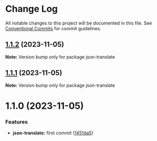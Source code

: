 # Change Log

All notable changes to this project will be documented in this file.
See [Conventional Commits](https://conventionalcommits.org) for commit guidelines.

## [1.1.2](https://github.com/andresarenasv/workspace/compare/json-translate@1.1.1...json-translate@1.1.2) (2023-11-05)

**Note:** Version bump only for package json-translate

## [1.1.1](https://github.com/andresarenasv/workspace/compare/json-translate@1.1.0...json-translate@1.1.1) (2023-11-05)

**Note:** Version bump only for package json-translate

# 1.1.0 (2023-11-05)

### Features

- **json-translate:** first commit ([1451da5](https://github.com/andresarenasv/workspace/commit/1451da56191b6ca58ef7ea001ae6bc79f4e69deb))
